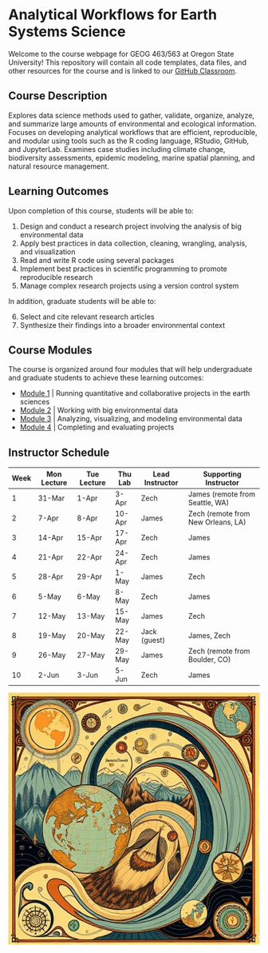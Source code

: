 # Analytical Workflows for Earth Systems Science

Welcome to the course webpage for GEOG 463/563 at Oregon State University! This repository will contain all code templates, data files, and other resources for the course and is linked to our [GitHub Classroom](https://classroom.github.com/classrooms/192258322-analytical-workflows-for-earth-science-2025).

## Course Description
Explores data science methods used to gather, validate, organize, analyze, and summarize large amounts of environmental and ecological information. Focuses on developing analytical workflows that are efficient, reproducible, and modular using tools such as the R coding language, RStudio, GitHub, and JupyterLab. Examines case studies including climate change, biodiversity assessments, epidemic modeling, marine spatial planning, and natural resource management.

## Learning Outcomes
Upon completion of this course, students will be able to:

1) Design and conduct a research project involving the analysis of big environmental data
2) Apply best practices in data collection, cleaning, wrangling, analysis, and visualization
3) Read and write R code using several packages
4) Implement best practices in scientific programming to promote reproducible research
5) Manage complex research projects using a version control system

In addition, graduate students will be able to:

6) Select and cite relevant research articles
7) Synthesize their findings into a broader environmental context

## Course Modules
The course is organized around four modules that will help undergraduate and graduate students to achieve these learning outcomes:
- [Module 1](https://github.com/Analytical-Workflows-for-Earth-Science/Sp2025/tree/main/Module%201) | Running quantitative and collaborative projects in the earth sciences
- [Module 2](https://github.com/Analytical-Workflows-for-Earth-Science/Sp2025/tree/main/Module%202) | Working with big environmental data
- [Module 3](https://github.com/Analytical-Workflows-for-Earth-Science/Sp2025/tree/main/Module%203) | Analyzing, visualizing, and modeling environmental data
- [Module 4](https://github.com/Analytical-Workflows-for-Earth-Science/Sp2025/tree/main/Module%204) | Completing and evaluating projects


## Instructor Schedule
| **Week** | **Mon Lecture** | **Tue Lecture** | **Thu Lab** | **Lead Instructor** | **Supporting Instructor**          |
|----------|-----------------|-----------------|-------------|---------------------|------------------------------------|
| 1        | 31-Mar          | 1-Apr           | 3-Apr       | Zech                | James (remote from Seattle, WA)    |
| 2        | 7-Apr           | 8-Apr           | 10-Apr      | James               | Zech (remote from New Orleans, LA) |
| 3        | 14-Apr          | 15-Apr          | 17-Apr      | Zech                | James                              |
| 4        | 21-Apr          | 22-Apr          | 24-Apr      | Zech                | James                              |
| 5        | 28-Apr          | 29-Apr          | 1-May       | James               | Zech                               |
| 6        | 5-May           | 6-May           | 8-May       | Zech                | James                              |
| 7        | 12-May          | 13-May          | 15-May      | James               | Zech                               |
| 8        | 19-May          | 20-May          | 22-May      | Jack (guest)        | James, Zech                        |
| 9        | 26-May          | 27-May          | 29-May      | James               | Zech (remote from Boulder, CO)     |
| 10       | 2-Jun           | 3-Jun           | 5-Jun       | Zech                | James                              |

![Course Icon](General/CourseIcon.jpg)
